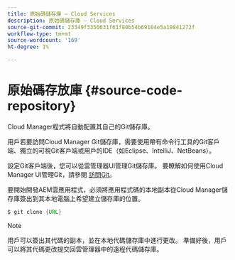 ```yaml
---
title: 原始碼儲存庫 — Cloud Services
description: 原始碼儲存庫 — Cloud Services
source-git-commit: 23349f3350631f61f80b54b69104e5a19841272f
workflow-type: tm+mt
source-wordcount: '169'
ht-degree: 1%

---
```



# 原始碼存放庫 {#source-code-repository}

Cloud Manager程式將自動配置其自己的Git儲存庫。

用戶若要訪問Cloud Manager Git儲存庫，需要使用帶有命令行工具的Git客戶端、獨立的可視Git客戶端或用戶的IDE（如Eclipse、IntelliJ、NetBeans）。

設定Git客戶端後，您可以從雲管理器UI管理Git儲存庫。 要瞭解如何使用Cloud Manager UI管理Git，請參閱 [訪問Git](/help/implementing/cloud-manager/accessing-git.md)。

要開始開發AEM雲應用程式，必須將應用程式碼的本地副本從Cloud Manager儲存庫簽出到其本地電腦上希望建立儲存庫的位置。

```java
$ git clone {URL}
```

>[!NOTE]
>
>用戶可以簽出其代碼的副本，並在本地代碼儲存庫中進行更改。 準備好後，用戶可以將其代碼更改提交回雲管理器中的遠程代碼儲存庫。
